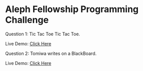 # Aleph Fellowship Programming Challenge

Question 1: Tic Tac Toe
Tic Tac Toe.

Live Demo: [Click Here](https://itzadetunji.github.io/aleph-fellowship-programming-challenge/Tic-Tac-Toe/index.html)

Question 2: Tomiwa writes on a BlackBoard.

Live Demo: [Click Here](https://itzadetunji.github.io/aleph-fellowship-programming-challenge/Numbers%20on%20blackboard/index.html)
